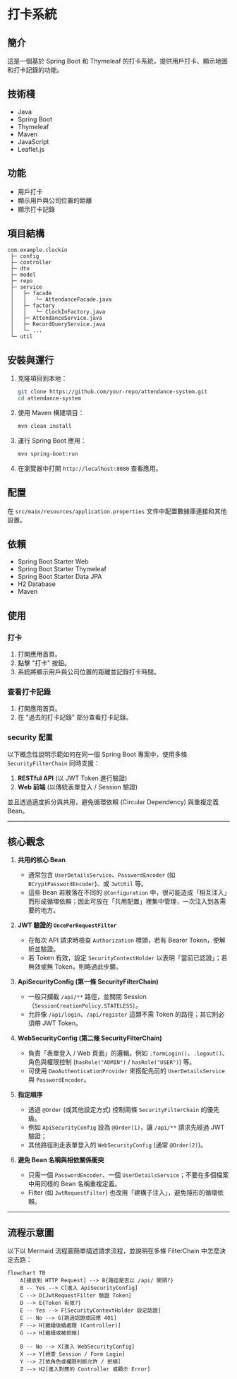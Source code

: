 # 打卡系統

## 簡介
這是一個基於 Spring Boot 和 Thymeleaf 的打卡系統，提供用戶打卡、顯示地圖和打卡記錄的功能。

## 技術棧
- Java
- Spring Boot
- Thymeleaf
- Maven
- JavaScript
- Leaflet.js

## 功能
- 用戶打卡
- 顯示用戶與公司位置的距離
- 顯示打卡記錄

## 項目結構
```plaintext
com.example.clockin
 ├─ config
 ├─ controller
 ├─ dto
 ├─ model
 ├─ repo
 ├─ service
 │   ├─ facade
 │   │   └─ AttendanceFacade.java
 │   ├─ factory
 │   │   └─ ClockInFactory.java
 │   ├─ AttendanceService.java
 │   ├─ RecordQueryService.java
 │   └─ ...
 └─ util
```
## 安裝與運行
1. 克隆項目到本地：
    ```sh
    git clone https://github.com/your-repo/attendance-system.git
    cd attendance-system
    ```

2. 使用 Maven 構建項目：
    ```sh
    mvn clean install
    ```

3. 運行 Spring Boot 應用：
    ```sh
    mvn spring-boot:run
    ```

4. 在瀏覽器中打開 `http://localhost:8080` 查看應用。

## 配置
在 `src/main/resources/application.properties` 文件中配置數據庫連接和其他設置。

## 依賴
- Spring Boot Starter Web
- Spring Boot Starter Thymeleaf
- Spring Boot Starter Data JPA
- H2 Database
- Maven

## 使用
### 打卡
1. 打開應用首頁。
2. 點擊 "打卡" 按鈕。
3. 系統將顯示用戶與公司位置的距離並記錄打卡時間。

### 查看打卡記錄
1. 打開應用首頁。
2. 在 "過去的打卡記錄" 部分查看打卡記錄。


### security 配置

以下概念性說明示範如何在同一個 Spring Boot 專案中，使用多條 `SecurityFilterChain` 同時支援：
1. **RESTful API** (以 JWT Token 進行驗證)
2. **Web 前端** (以傳統表單登入 / Session 驗證)

並且透過適度拆分與共用，避免循環依賴 (Circular Dependency) 與重複定義 Bean。

---

## 核心觀念

1. **共用的核心 Bean**
   - 通常包含 `UserDetailsService`、`PasswordEncoder` (如 `BCryptPasswordEncoder`)、或 `JwtUtil` 等。
   - 這些 Bean 若散落在不同的 `@Configuration` 中，很可能造成「相互注入」而形成循環依賴；因此可放在「共用配置」裡集中管理，一次注入到各需要的地方。

2. **JWT 驗證的 `OncePerRequestFilter`**
   - 在每次 API 請求時檢查 `Authorization` 標頭，若有 Bearer Token，便解析並驗證。
   - 若 Token 有效，設定 `SecurityContextHolder` 以表明「當前已認證」；若無效或無 Token，則略過此步驟。

3. **ApiSecurityConfig (第一條 SecurityFilterChain)**
   - 一般只攔截 `/api/**` 路徑，並關閉 Session（`SessionCreationPolicy.STATELESS`）。
   - 允許像 `/api/login`、`/api/register` 這類不需 Token 的路徑；其它則必須帶 JWT Token。

4. **WebSecurityConfig (第二條 SecurityFilterChain)**
   - 負責「表單登入 / Web 頁面」的邏輯。例如 `.formLogin()`、`.logout()`、角色與權限控制 (`hasRole("ADMIN")` / `hasRole("USER")`) 等。
   - 可使用 `DaoAuthenticationProvider` 來搭配先前的 `UserDetailsService` 與 `PasswordEncoder`。

5. **指定順序**
   - 透過 `@Order` (或其他設定方式) 控制兩條 `SecurityFilterChain` 的優先級。
   - 例如 `ApiSecurityConfig` 設為 `@Order(1)`，讓 `/api/**` 請求先經過 JWT 驗證；
   - 其他路徑則走表單登入的 `WebSecurityConfig` (通常 `@Order(2)`)。

6. **避免 Bean 名稱與相依關係衝突**
   - 只需一個 `PasswordEncoder`、一個 `UserDetailsService`；不要在多個檔案中用同樣的 Bean 名稱重複定義。
   - Filter (如 `JwtRequestFilter`) 也改用「建構子注入」，避免隱形的循環依賴。

---

## 流程示意圖

以下以 Mermaid 流程圖簡單描述請求流程，並說明在多條 FilterChain 中怎麼決定去路：

```mermaid
flowchart TB
    A[接收到 HTTP Request] --> B{路徑是否以 /api/ 開頭?}
    B -- Yes --> C[進入 ApiSecurityConfig]
    C --> D[JwtRequestFilter 驗證 Token]
    D --> E{Token 有效?}
    E -- Yes --> F[SecurityContextHolder 設定認證]
    E -- No --> G[跳過認證或回應 401]
    F --> H[繼續後續處理 (Controller)]
    G --> H[繼續或被拒絕]

    B -- No --> X[進入 WebSecurityConfig]
    X --> Y[檢查 Session / Form Login]
    Y --> Z[依角色或權限判斷允許 / 拒絕]
    Z --> H2[進入對應的 Controller 或顯示 Error]
